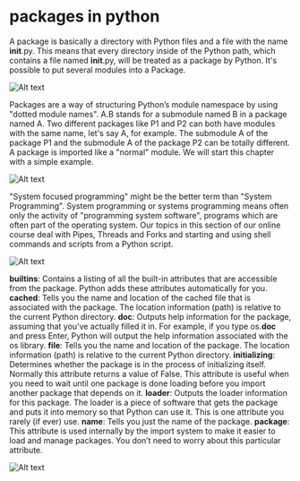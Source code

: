 # packages in python

A package is basically a directory with Python files and a file with the name __init__.py. This means that every directory inside of the Python path, which contains a file named __init__.py, will be treated as a package by Python. It's possible to put several modules into a Package.

![Alt text](https://www.python-course.eu/images/packages_script_350w.webp "a title")

Packages are a way of structuring Python’s module namespace by using "dotted module names". A.B stands for a submodule named B in a package named A. Two different packages like P1 and P2 can both have modules with the same name, let's say A, for example. The submodule A of the package P1 and the submodule A of the package P2 can be totally different. A package is imported like a "normal" module. We will start this chapter with a simple example.

![Alt text](https://www.python-course.eu/images/packages_300w.webp "a title")

"System focused programming" might be the better term than "System Programming". System programming or systems programming means often only the activity of "programming system software", programs which are often part of the operating system. Our topics in this section of our online course deal with Pipes, Threads and Forks and starting and using shell commands and scripts from a Python script.
 
![Alt text](https://cdn.programiz.com/sites/tutorial2program/files/PackageModuleStructure.jpg "a title")

__builtins__: Contains a listing of all the built-in attributes that are accessible from the package. Python adds these attributes automatically for you.
__cached__: Tells you the name and location of the cached file that is associated with the package. The location information (path) is relative to the current Python directory.
__doc__: Outputs help information for the package, assuming that you’ve actually filled it in. For example, if you type os.__doc__ and press Enter, Python will output the help information associated with the os library.
__file__: Tells you the name and location of the package. The location information (path) is relative to the current Python directory.
__initializing__: Determines whether the package is in the process of initializing itself. Normally this attribute returns a value of False. This attribute is useful when you need to wait until one package is done loading before you import another package that depends on it.
__loader__: Outputs the loader information for this package. The loader is a piece of software that gets the package and puts it into memory so that Python can use it. This is one attribute you rarely (if ever) use.
__name__: Tells you just the name of the package.
__package__: This attribute is used internally by the import system to make it easier to load and manage packages. You don’t need to worry about this particular attribute.

![Alt text](https://www.dummies.com/wp-content/uploads/beginning-programming-with-python-2e-attributes-.jpg "a title")